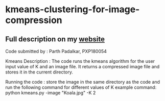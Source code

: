 # kmeans-clustering-for-image-compression

## Full description on my [website](petrichor1998.github.io/Projects)

Code submitted by : Parth Padalkar, PXP180054


Kmeans
Description :
The code runs the kmeans algorithm for the user input value of K and an image file. It returns a compressed image file and stores it in the current directory.

Running the code :
store the image in the same directory as the code and run the following command for different values of K
example command:
python kmeans.py -image "Koala.jpg" -K 2 



